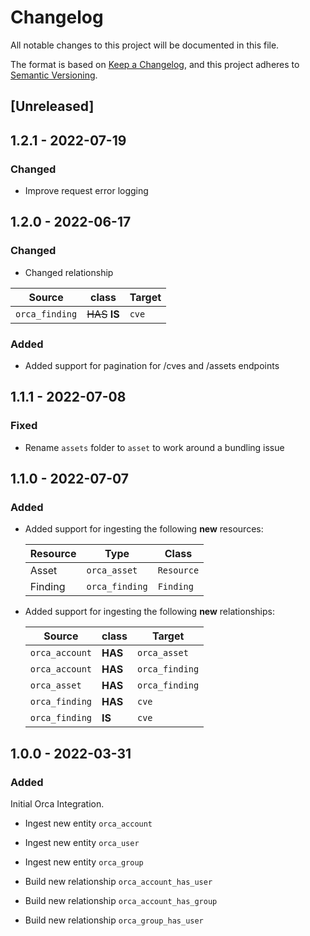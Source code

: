 # Changelog

All notable changes to this project will be documented in this file.

The format is based on [Keep a Changelog](https://keepachangelog.com/en/1.0.0/),
and this project adheres to
[Semantic Versioning](https://semver.org/spec/v2.0.0.html).

## [Unreleased]

## 1.2.1 - 2022-07-19

### Changed

- Improve request error logging

## 1.2.0 - 2022-06-17

### Changed

- Changed relationship

| Source         | class          | Target |
| -------------- | -------------- | ------ |
| `orca_finding` | ~~HAS~~ **IS** | `cve`  |

### Added

- Added support for pagination for /cves and /assets endpoints

## 1.1.1 - 2022-07-08

### Fixed

- Rename `assets` folder to `asset` to work around a bundling issue

## 1.1.0 - 2022-07-07

### Added

- Added support for ingesting the following **new** resources:

  | Resource | Type           | Class      |
  | -------- | -------------- | ---------- |
  | Asset    | `orca_asset`   | `Resource` |
  | Finding  | `orca_finding` | `Finding`  |

- Added support for ingesting the following **new** relationships:

  | Source         | class   | Target         |
  | -------------- | ------- | -------------- |
  | `orca_account` | **HAS** | `orca_asset`   |
  | `orca_account` | **HAS** | `orca_finding` |
  | `orca_asset`   | **HAS** | `orca_finding` |
  | `orca_finding` | **HAS** | `cve`          |
  | `orca_finding` | **IS**  | `cve`          |

## 1.0.0 - 2022-03-31

### Added

Initial Orca Integration.

- Ingest new entity `orca_account`
- Ingest new entity `orca_user`
- Ingest new entity `orca_group`

- Build new relationship `orca_account_has_user`
- Build new relationship `orca_account_has_group`
- Build new relationship `orca_group_has_user`
